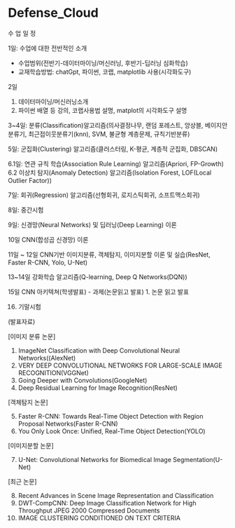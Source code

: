 # Defense_Cloud

수 업 일 정

1일: 수업에 대한 전반적인 소개 
  - 수업범위(전반기-데이터마이닝/머신러닝, 후반기-딥러닝 심화학습)
  - 교재학습방법: chatGpt, 파이썬, 코랩, matplotlib 사용(시각화도구) 

2일
   1. 데이터마이닝/머신러닝소개
   2. 파이썬 배열 등 강의, 코랩사용법 설명, matplot의 시각화도구 설명

3~4일: 분류(Classification)알고리즘(의사결정나무, 랜덤 포레스트, 앙상블, 베이지안분류기, 최근접이웃분류기(knn), SVM, 불균형 계층문제, 규칙기반분류)

5일: 군집화(Clustering) 알고리즘(클러스터링, K-평균, 계층적 군집화, DBSCAN)

6.1일: 연관 규칙 학습(Association Rule Learning) 알고리즘(Apriori, FP-Growth)
6.2 이상치 탐지(Anomaly Detection) 알고리즘(Isolation Forest, LOF(Local Outlier Factor))

7일: 회귀(Regression) 알고리즘(선형회귀, 로지스틱회귀, 소프트맥스회귀)

8일: 중간시험
  
9일: 신경망(Neural Networks) 및 딥러닝(Deep Learning) 이론

10일 CNN(합성곱 신경망) 이론

11일 ~ 12일 CNN기반 이미지분류, 객체탐지, 이미지분할 이론 및 실습(ResNet, Faster R-CNN, Yolo, U-Net)

13~14일 강화학습 알고리즘(Q-learning, Deep Q Networks(DQN))

15일 CNN 아키텍쳐(학생발표) - 과제(논문읽고 발표)
    1. 논문 읽고 발표
    
16. 기말시험


(발표자료)

[이미지 분류 논문]
1. ImageNet Classification with Deep Convolutional Neural Networks((AlexNet)
2. VERY DEEP CONVOLUTIONAL NETWORKS FOR LARGE-SCALE IMAGE RECOGNITION(VGGNet)
3. Going Deeper with Convolutions(GoogleNet)
4. Deep Residual Learning for Image Recognition(ResNet)

[객체탐지 논문]

5. Faster R-CNN: Towards Real-Time Object Detection with Region Proposal Networks(Faster R-CNN)
6. You Only Look Once: Unified, Real-Time Object Detection(YOLO)

[이미지분할 논문]

7. U-Net: Convolutional Networks for Biomedical Image Segmentation(U-Net)


[최근 논문]

8. Recent Advances in Scene Image Representation and Classification
9. DWT-CompCNN: Deep Image Classification Network for High Throughput JPEG 2000 Compressed Documents
10. IMAGE CLUSTERING CONDITIONED ON TEXT CRITERIA

